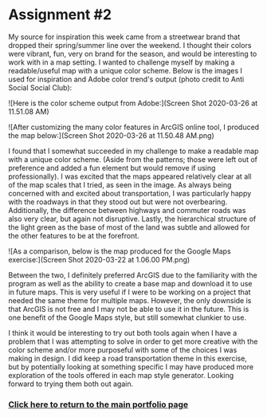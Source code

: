 # **Assignment #2**
My source for inspiration this week came from a streetwear brand that dropped their spring/summer line over the weekend. I thought their colors were vibrant, fun, very on brand for the season, and would be interesting to work with in a map setting. I wanted to challenge myself by making a readable/useful map with a unique color scheme. Below is the images I used for inspiration and Adobe color trend's output (photo credit to Anti Social Social Club):

![Here is the color scheme output from Adobe:](Screen Shot 2020-03-26 at 11.51.08 AM)

![After customizing the many color features in ArcGIS online tool, I produced the map below:](Screen Shot 2020-03-26 at 11.50.48 AM.png)

I found that I somewhat succeeded in my challenge to make a readable map with a unique color scheme. (Aside from the patterns; those were left out of preference and added a fun element but would remove if using professionally). I was excited that the maps appeared relatively clear at all of the map scales that I tried, as seen in the image. As always being concerned with and excited about transportation, I was particularly happy with the roadways in that they stood out but were not overbearing. Additionally, the difference between highways and commuter roads was also very clear, but again not disruptive. Lastly, the hierarchical structure of the light green as the base of most of the land was subtle and allowed for the other features to be at the forefront.  

![As a comparison, below is the map produced for the Google Maps exercise:](Screen Shot 2020-03-22 at 1.06.00 PM.png)

Between the two, I definitely preferred ArcGIS due to the familiarity with the program as well as the ability to create a base map and download it to use in future maps. This is very useful if I were to be working on a project that needed the same theme for multiple maps. However, the only downside is that ArcGIS is not free and I may not be able to use it in the future. This is one benefit of the Google Maps style, but still somewhat clunkier to use.

I think it would be interesting to try out both tools again when I have a  problem that I was attempting to solve in order to get more creative with the color scheme and/or more purposeful with some of the choices I was making in design. I did keep a road transportation theme in this exercise, but by potentially looking at something specific I may have produced more exploration of the tools offered in each map style generator. Looking forward to trying them both out again.

### [Click here to return to the main portfolio page](https://tburandt01.github.io/TaylorBurandt_AdvancedGIS/)
